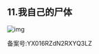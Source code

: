 ## 11.我自己的尸体
  



![img](https://pic4.zhimg.com/v2-bfa66170b0a081ec10a3fbd3cb4ad4aa.webp)

  



备案号:YX016RZdN2RXYQ3LZ

